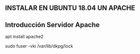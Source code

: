 ## INSTALAR EN UBUNTU 18.04 UN APACHE

## Introducción Servidor Apache


apt install apache2

sudo fuser -vki /var/lib/dkpg/lock

